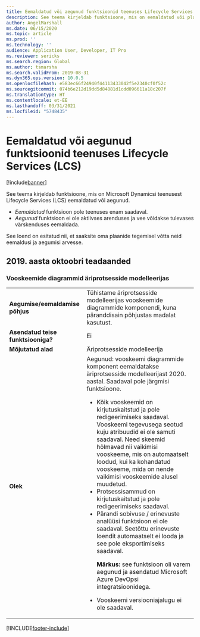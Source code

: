 ```yaml
---
title: Eemaldatud või aegunud funktsioonid teenuses Lifecycle Services (LCS)
description: See teema kirjeldab funktsioone, mis on eemaldatud või plaanitakse eemaldada Microsoft Dynamicsi teenusest Lifecycle Services (LCS).
author: AngelMarshall
ms.date: 06/15/2020
ms.topic: article
ms.prod: ''
ms.technology: ''
audience: Application User, Developer, IT Pro
ms.reviewer: sericks
ms.search.region: Global
ms.author: tsmarsha
ms.search.validFrom: 2019-08-31
ms.dyn365.ops.version: 10.0.5
ms.openlocfilehash: e583ec66f24940f44113433042f5e2340cf0f52c
ms.sourcegitcommit: 074b6e212d19dd5d84881d1cdd096611a18c207f
ms.translationtype: HT
ms.contentlocale: et-EE
ms.lasthandoff: 03/31/2021
ms.locfileid: "5748435"
---
```

# <a name="removed-or-deprecated-features-in-lifecycle-services-lcs"></a>Eemaldatud või aegunud funktsioonid teenuses Lifecycle Services (LCS)

[!include[banner](../includes/banner.md)]

See teema kirjeldab funktsioone, mis on Microsoft Dynamicsi teenusest Lifecycle Services (LCS) eemaldatud või aegunud.

- *Eemaldatud* funktsioon pole teenuses enam saadaval.
- *Aegunud* funktsioon ei ole aktiivses arenduses ja vee võidakse tulevases värskenduses eemaldada.

See loend on esitatud nii, et saaksite oma plaanide tegemisel võtta neid eemaldusi ja aegumisi arvesse.

## <a name="october-2019-announcements"></a>2019. aasta oktoobri teadaanded

### <a name="flowchart-diagrams-in-business-process-modeler"></a>Vooskeemide diagrammid äriprotsesside modelleerijas

<table>
<tbody>
<tr>
<td><strong>Aegumise/eemaldamise põhjus</strong></td>
<td>Tühistame äriprotsesside modelleerijas vooskeemide diagrammide komponendi, kuna päranddisain põhjustas madalat kasutust.</td>
</tr>
<tr>
<td><strong>Asendatud teise funktsiooniga?</strong></td>
<td>Ei</td>
</tr>
<tr>
<td><strong>Mõjutatud alad</strong></td>
<td>Äriprotsesside modelleerija</td>
</tr>
<tr>
<td><strong>Olek</strong></td>
<td>Aegunud: vooskeemi diagrammide komponent eemaldatakse äriprotsesside modelleerijast 2020. aastal. Saadaval pole järgmisi funktsioone.
<ul>
<li>Kõik vooskeemid on kirjutuskaitstud ja pole redigeerimiseks saadaval. Vooskeemi tegevusega seotud kuju atribuudid ei ole samuti saadaval. Need skeemid hõlmavad nii vaikimisi vooskeeme, mis on automaatselt loodud, kui ka kohandatud vooskeeme, mida on nende vaikimisi vooskeemide alusel muudetud.</li>
<li>Protsessisammud on kirjutuskaitstud ja pole redigeerimiseks saadaval.</li>     
<li>Pärandi sobivuse / erinevuste analüüsi funktsioon ei ole saadaval. Seetõttu erinevuste loendit automaatselt ei looda ja see pole eksportimiseks saadaval.
<p><strong>Märkus:</strong> see funktsioon oli varem aegunud ja asendatud Microsoft Azure DevOpsi integratsioonidega.</p>
</li>
<li>Vooskeemi versiooniajalugu ei ole saadaval.</li>
</ul>
</td>
</tr>
</tbody>
</table>


[!INCLUDE[footer-include](../../../includes/footer-banner.md)]